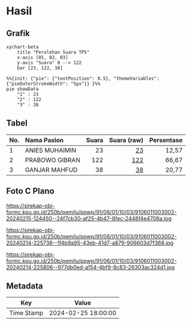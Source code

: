 # Hasil

## Grafik

```mermaid
xychart-beta
    title "Perolehan Suara TPS"
    x-axis [01, 02, 03]
    y-axis "Suara" 0 --> 122
    bar [23, 122, 38]
```

```mermaid
%%{init: {"pie": {"textPosition": 0.5}, "themeVariables": {"pieOuterStrokeWidth": "5px"}} }%%
pie showData
    "1" : 23
    "2" : 122
    "3" : 38
```

## Tabel

| No. | Nama Paslon    | Suara | Suara (raw) | Persentase |
|:--- |:-------------- | -----:| -----------:| ----------:|
| 1   | ANIES MUHAIMIN | 23    | [23][p-1]   | 12,57      |
| 2   | PRABOWO GIBRAN | 122   | [122][p-2]  | 66,67      |
| 3   | GANJAR MAHFUD  | 38    | [38][p-3]   | 20,77      |


[p-1]: https://github.com/gigit-pemilu/pemilu-2024-91-papua/blob/main/pilpres/hitung-suara/sub/91-papua/sub/06-biak-numfor/sub/01-biak-kota/sub/1003-saramon/sub/002-tps/sub/paslon-1.txt
[p-2]: https://github.com/gigit-pemilu/pemilu-2024-91-papua/blob/main/pilpres/hitung-suara/sub/91-papua/sub/06-biak-numfor/sub/01-biak-kota/sub/1003-saramon/sub/002-tps/sub/paslon-2.txt
[p-3]: https://github.com/gigit-pemilu/pemilu-2024-91-papua/blob/main/pilpres/hitung-suara/sub/91-papua/sub/06-biak-numfor/sub/01-biak-kota/sub/1003-saramon/sub/002-tps/sub/paslon-3.txt

## Foto C Plano

https://sirekap-obj-formc.kpu.go.id/250b/pemilu/ppwp/91/06/01/10/03/9106011003002-20240215-124450--24f7cb30-af25-4b47-8fec-2448f4e4708a.jpg

https://sirekap-obj-formc.kpu.go.id/250b/pemilu/ppwp/91/06/01/10/03/9106011003002-20240214-225738--1f4b9a95-43eb-41d7-a879-906603d7f368.jpg

https://sirekap-obj-formc.kpu.go.id/250b/pemilu/ppwp/91/06/01/10/03/9106011003002-20240214-225806--977db0ed-a154-4bf9-8c83-26303ac324d1.jpg


## Metadata

| Key        | Value               |
| ---------- | ------------------- |
| Time Stamp | 2024-02-25 18:00:00 |



